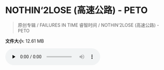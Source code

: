 # NOTHIN‘2LOSE (高速公路) - PETO

> 原创专辑 / FAILURES IN TIME 睿智时间 / NOTHIN‘2LOSE (高速公路) - PETO

**文件大小**: 12.61 MB

<audio preload="none" controls><source src="https://file.hsyhx.top/video/原创专辑/FAILURES IN TIME 睿智时间/NOTHIN‘2LOSE (高速公路) - PETO.flac" type="audio/mpeg">🤔 您的浏览器不支持此音频格式</audio>